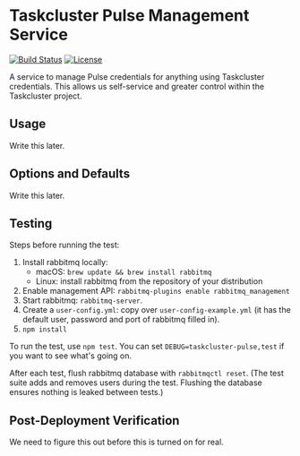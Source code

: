 Taskcluster Pulse Management Service
====================================

[![Build Status](https://travis-ci.org/taskcluster/taskcluster-pulse.svg?branch=master)](https://travis-ci.org/taskcluster/taskcluster-pulse)
[![License](https://img.shields.io/badge/license-MPL%202.0-orange.svg)](http://mozilla.org/MPL/2.0)

A service to manage Pulse credentials for anything using
Taskcluster credentials. This allows us self-service and
greater control within the Taskcluster project.

Usage
-----

Write this later.

Options and Defaults
--------------------

Write this later.

Testing
-------

Steps before running the test:

1. Install rabbitmq locally:
   * macOS: `brew update && brew install rabbitmq`
   * Linux: install rabbitmq from the repository of your distribution
2. Enable management API: `rabbitmq-plugins enable rabbitmq_management`
3. Start rabbitmq: `rabbitmq-server`.
4. Create a `user-config.yml`: copy over `user-config-example.yml` (it has the default
   user, password and port of rabbitmq filled in).
5. `npm install`

To run the test, use `npm test`. You can set `DEBUG=taskcluster-pulse,test` if you want to
see what's going on.

After each test, flush rabbitmq database with `rabbitmqctl reset`. (The test suite adds
and removes users during the test. Flushing the database ensures nothing is leaked between
tests.)

## Post-Deployment Verification

We need to figure this out before this is turned on for real.
